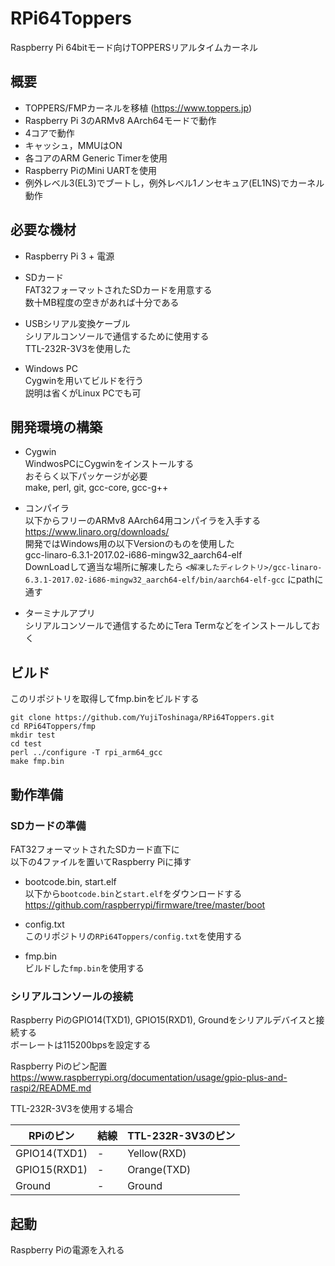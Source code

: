 # RPi64Toppers

Raspberry Pi 64bitモード向けTOPPERSリアルタイムカーネル

## 概要

 - TOPPERS/FMPカーネルを移植 (https://www.toppers.jp)
 - Raspberry Pi 3のARMv8 AArch64モードで動作
 - 4コアで動作
 - キャッシュ，MMUはON
 - 各コアのARM Generic Timerを使用
 - Raspberry PiのMini UARTを使用
 - 例外レベル3(EL3)でブートし，例外レベル1ノンセキュア(EL1NS)でカーネル動作

## 必要な機材

 - Raspberry Pi 3 + 電源
 
 - SDカード  
 FAT32フォーマットされたSDカードを用意する  
 数十MB程度の空きがあれば十分である
 
 - USBシリアル変換ケーブル  
 シリアルコンソールで通信するために使用する  
 TTL-232R-3V3を使用した  

 - Windows PC  
 Cygwinを用いてビルドを行う  
 説明は省くがLinux PCでも可

## 開発環境の構築

 - Cygwin  
 WindwosPCにCygwinをインストールする  
 おそらく以下パッケージが必要  
 make, perl, git, gcc-core, gcc-g++  

 - コンパイラ  
 以下からフリーのARMv8 AArch64用コンパイラを入手する  
 https://www.linaro.org/downloads/  
 開発ではWindows用の以下Versionのものを使用した  
 gcc-linaro-6.3.1-2017.02-i686-mingw32_aarch64-elf  
 DownLoadして適当な場所に解凍したら
 ```<解凍したディレクトリ>/gcc-linaro-6.3.1-2017.02-i686-mingw32_aarch64-elf/bin/aarch64-elf-gcc```
 にpathに通す

 - ターミナルアプリ  
 シリアルコンソールで通信するためにTera Termなどをインストールしておく

## ビルド

このリポジトリを取得してfmp.binをビルドする
```
git clone https://github.com/YujiToshinaga/RPi64Toppers.git
cd RPi64Toppers/fmp
mkdir test
cd test
perl ../configure -T rpi_arm64_gcc
make fmp.bin
```

## 動作準備

### SDカードの準備

FAT32フォーマットされたSDカード直下に  
以下の4ファイルを置いてRaspberry Piに挿す

 - bootcode.bin, start.elf  
 以下から```bootcode.bin```と```start.elf```をダウンロードする  
 https://github.com/raspberrypi/firmware/tree/master/boot

 - config.txt  
 このリポジトリの```RPi64Toppers/config.txt```を使用する
 
 - fmp.bin  
 ビルドした```fmp.bin```を使用する

### シリアルコンソールの接続

Raspberry PiのGPIO14(TXD1), GPIO15(RXD1), Groundをシリアルデバイスと接続する  
ボーレートは115200bpsを設定する

Raspberry Piのピン配置  
https://www.raspberrypi.org/documentation/usage/gpio-plus-and-raspi2/README.md

TTL-232R-3V3を使用する場合

RPiのピン | 結線 | TTL-232R-3V3のピン
---|---|---
GPIO14(TXD1) | - | Yellow(RXD)
GPIO15(RXD1) | - | Orange(TXD)
Ground | - | Ground |

## 起動

Raspberry Piの電源を入れる

